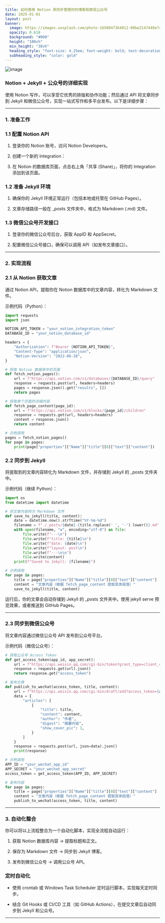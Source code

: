 ```yaml
---
title: 如何使用 Notion 来同步管理你的博客和微信公众号
date: 2025-01-01
layout: post
banner:
  image: https://images.unsplash.com/photo-1650847364012-00be2147449a?crop=entropy&cs=tinysrgb&fit=max&fm=jpg&ixid=M3w2OTIwMzJ8MHwxfHJhbmRvbXx8fHx8fHx8fDE3MzU3MjI0NzZ8&ixlib=rb-4.0.3&q=80&w=1080
  opacity: 0.618
  background: "#000"
  height: "100vh"
  min_height: "38vh"
  heading_style: "font-size: 4.25em; font-weight: bold; text-decoration: underline"
  subheading_style: "color: gold"
---
```


![image](https://images.unsplash.com/photo-1523275335684-37898b6baf30?ixlib=rb-4.0.3&q=85&fm=jpg&crop=entropy&cs=srgb)

### Notion + Jekyll + 公众号的详细实现

使用 Notion 写作，可以享受它优秀的排版和协作功能；然后通过 API 将文章同步到 Jekyll 和微信公众号，实现一站式写作和多平台发布。以下是详细步骤：

---

### 1. 准备工作

### 1.1 配置 Notion API

1. 登录你的 Notion 账号，访问 Notion Developers。

1. 创建一个新的 Integration：

1. 在 Notion 的数据库页面，点击右上角「共享 (Share)」，将你的 Integration 添加到该页面。

### 1.2 准备 Jekyll 环境

1. 确保你的 Jekyll 环境正常运行（包括本地或托管在 GitHub Pages）。

1. 文章存储路径一般在 _posts 文件夹中，格式为 Markdown (.md) 文件。

### 1.3 微信公众号开发接口

1. 登录你的微信公众号后台，获取 AppID 和 AppSecret。

1. 配置微信公众号接口，确保可以调用 API（如发布文章接口）。

---

### 2. 实现流程

### 2.1 从 Notion 获取文章

通过 Notion API，提取你在 Notion 数据库中的文章内容，转化为 Markdown 文件。

示例代码（Python）：

```python
import requests
import json

NOTION_API_TOKEN = "your_notion_integration_token"
DATABASE_ID = "your_notion_database_id"

headers = {
    "Authorization": f"Bearer {NOTION_API_TOKEN}",
    "Content-Type": "application/json",
    "Notion-Version": "2022-06-28",
}

# 获取 Notion 数据库中的页面
def fetch_notion_pages():
    url = f"https://api.notion.com/v1/databases/{DATABASE_ID}/query"
    response = requests.post(url, headers=headers)
    pages = response.json().get("results", [])
    return pages

# 获取单个页面的详细内容
def fetch_page_content(page_id):
    url = f"https://api.notion.com/v1/blocks/{page_id}/children"
    response = requests.get(url, headers=headers)
    content = response.json()
    return content

# 示例调用
pages = fetch_notion_pages()
for page in pages:
    print(page["properties"]["Name"]["title"][0]["text"]["content"])

```

### 2.2 同步到 Jekyll

将提取到的文章内容转化为 Markdown 文件，并存储到 Jekyll 的 _posts 文件夹中。

示例代码（继续 Python）：

```python
import os
from datetime import datetime

# 将文章内容转为 Markdown 文件
def save_to_jekyll(title, content):
    date = datetime.now().strftime("%Y-%m-%d")
    filename = f"./_posts/{date}-{title.replace(' ', '-').lower()}.md"
    with open(filename, "w", encoding="utf-8") as file:
        file.write(f"---\n")
        file.write(f"title: {title}\n")
        file.write(f"date: {date}\n")
        file.write(f"layout: post\n")
        file.write(f"---\n\n")
        file.write(content)
    print(f"Saved to Jekyll: {filename}")

# 示例调用
for page in pages:
    title = page["properties"]["Name"]["title"][0]["text"]["content"]
    content = "文章内容（根据 fetch_page_content 提取具体段落）"
    save_to_jekyll(title, content)

```

运行后，你的文章会自动存储到 Jekyll 的 _posts 文件夹中。使用 jekyll serve 预览效果，或者推送到 GitHub Pages。

---

### 2.3 同步到微信公众号

将文章内容通过微信公众号 API 发布到公众号平台。

示例代码（微信公众号）：

```python
# 获取公众号 Access Token
def get_access_token(app_id, app_secret):
    url = f"https://api.weixin.qq.com/cgi-bin/token?grant_type=client_credential&appid={app_id}&secret={app_secret}"
    response = requests.get(url).json()
    return response.get("access_token")

# 发布文章
def publish_to_wechat(access_token, title, content):
    url = f"https://api.weixin.qq.com/cgi-bin/draft/add?access_token={access_token}"
    data = {
        "articles": [
            {
                "title": title,
                "content": content,
                "author": "作者",
                "digest": "摘要内容",
                "show_cover_pic": 1,
            }
        ]
    }
    response = requests.post(url, json=data).json()
    print(response)

# 示例调用
APP_ID = "your_wechat_app_id"
APP_SECRET = "your_wechat_app_secret"
access_token = get_access_token(APP_ID, APP_SECRET)

# 发布内容
for page in pages:
    title = page["properties"]["Name"]["title"][0]["text"]["content"]
    content = "文章内容（根据 fetch_page_content 提取具体段落）"
    publish_to_wechat(access_token, title, content)

```

---

### 3. 自动化整合

你可以将以上流程整合为一个自动化脚本，实现全流程自动运行：

1. 获取 Notion 数据库内容 → 提取标题和正文。

1. 保存为 Markdown 文件 → 同步到 Jekyll 博客。

1. 发布到微信公众号 → 调用公众号 API。

### 定时自动化

- 使用 crontab 或 Windows Task Scheduler 定时运行脚本，实现每天定时同步。

- 结合 Git Hooks 或 CI/CD 工具（如 GitHub Actions），在提交文章后自动同步到 Jekyll 和公众号。

---